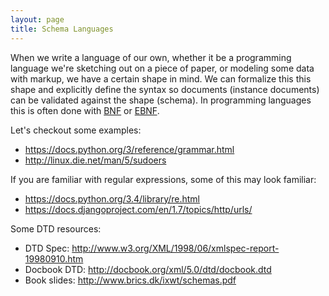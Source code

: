 ```yaml
---
layout: page
title: Schema Languages
---
```

When we write a language of our own, whether it be a programming language we're sketching out on a piece of paper, or modeling some data with markup, we have a certain shape in mind. We can formalize this this shape and explicitly define the syntax so documents (instance documents) can be validated against the shape (schema). In programming languages this is often done with [BNF](http://en.wikipedia.org/wiki/Backus%E2%80%93Naur_Form) or [EBNF](http://en.wikipedia.org/wiki/Extended_Backus%E2%80%93Naur_Form).

Let's checkout some examples:

* <https://docs.python.org/3/reference/grammar.html>
* <http://linux.die.net/man/5/sudoers>

If you are familiar with regular expressions, some of this may look familiar:

* <https://docs.python.org/3.4/library/re.html>
* <https://docs.djangoproject.com/en/1.7/topics/http/urls/>

Some DTD resources:

* DTD Spec: <http://www.w3.org/XML/1998/06/xmlspec-report-19980910.htm>
* Docbook DTD: <http://docbook.org/xml/5.0/dtd/docbook.dtd>
* Book slides: <http://www.brics.dk/ixwt/schemas.pdf>

